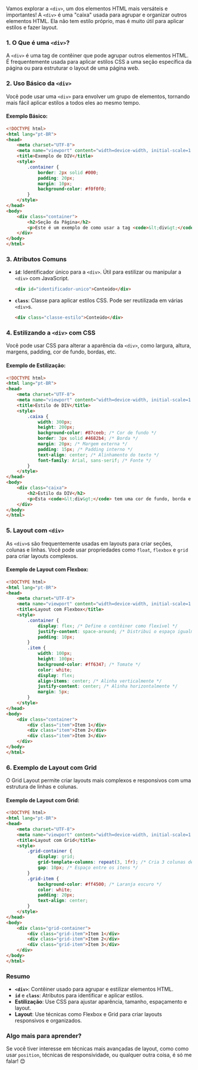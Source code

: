 Vamos explorar a `<div>`, um dos elementos HTML mais versáteis e importantes! A `<div>` é uma "caixa" usada para agrupar e organizar outros elementos HTML. Ela não tem estilo próprio, mas é muito útil para aplicar estilos e fazer layout.

### 1. **O Que é uma `<div>`?**

A `<div>` é uma tag de contêiner que pode agrupar outros elementos HTML. É frequentemente usada para aplicar estilos CSS a uma seção específica da página ou para estruturar o layout de uma página web.

### 2. **Uso Básico da `<div>`**

Você pode usar uma `<div>` para envolver um grupo de elementos, tornando mais fácil aplicar estilos a todos eles ao mesmo tempo.

#### **Exemplo Básico**:
```html
<!DOCTYPE html>
<html lang="pt-BR">
<head>
    <meta charset="UTF-8">
    <meta name="viewport" content="width=device-width, initial-scale=1.0">
    <title>Exemplo de DIV</title>
    <style>
        .container {
            border: 2px solid #000;
            padding: 20px;
            margin: 10px;
            background-color: #f0f0f0;
        }
    </style>
</head>
<body>
    <div class="container">
        <h2>Seção da Página</h2>
        <p>Este é um exemplo de como usar a tag <code>&lt;div&gt;</code> para criar uma seção com estilo.</p>
    </div>
</body>
</html>
```

### 3. **Atributos Comuns**

- **`id`**: Identificador único para a `<div>`. Útil para estilizar ou manipular a `<div>` com JavaScript.
  ```html
  <div id="identificador-unico">Conteúdo</div>
  ```

- **`class`**: Classe para aplicar estilos CSS. Pode ser reutilizada em várias `<div>`s.
  ```html
  <div class="classe-estilo">Conteúdo</div>
  ```

### 4. **Estilizando a `<div>` com CSS**

Você pode usar CSS para alterar a aparência da `<div>`, como largura, altura, margens, padding, cor de fundo, bordas, etc.

#### **Exemplo de Estilização**:
```html
<!DOCTYPE html>
<html lang="pt-BR">
<head>
    <meta charset="UTF-8">
    <meta name="viewport" content="width=device-width, initial-scale=1.0">
    <title>Estilo de DIV</title>
    <style>
        .caixa {
            width: 300px;
            height: 200px;
            background-color: #87ceeb; /* Cor de fundo */
            border: 3px solid #4682b4; /* Borda */
            margin: 20px; /* Margem externa */
            padding: 15px; /* Padding interno */
            text-align: center; /* Alinhamento do texto */
            font-family: Arial, sans-serif; /* Fonte */
        }
    </style>
</head>
<body>
    <div class="caixa">
        <h2>Estilo da DIV</h2>
        <p>Esta <code>&lt;div&gt;</code> tem uma cor de fundo, borda e espaçamento aplicado com CSS.</p>
    </div>
</body>
</html>
```

### 5. **Layout com `<div>`**

As `<div>`s são frequentemente usadas em layouts para criar seções, colunas e linhas. Você pode usar propriedades como `float`, `flexbox` e `grid` para criar layouts complexos.

#### **Exemplo de Layout com Flexbox**:
```html
<!DOCTYPE html>
<html lang="pt-BR">
<head>
    <meta charset="UTF-8">
    <meta name="viewport" content="width=device-width, initial-scale=1.0">
    <title>Layout com Flexbox</title>
    <style>
        .container {
            display: flex; /* Define o contêiner como flexível */
            justify-content: space-around; /* Distribui o espaço igualmente */
            padding: 10px;
        }
        .item {
            width: 100px;
            height: 100px;
            background-color: #ff6347; /* Tomate */
            color: white;
            display: flex;
            align-items: center; /* Alinha verticalmente */
            justify-content: center; /* Alinha horizontalmente */
            margin: 5px;
        }
    </style>
</head>
<body>
    <div class="container">
        <div class="item">Item 1</div>
        <div class="item">Item 2</div>
        <div class="item">Item 3</div>
    </div>
</body>
</html>
```

### 6. **Exemplo de Layout com Grid**

O Grid Layout permite criar layouts mais complexos e responsivos com uma estrutura de linhas e colunas.

#### **Exemplo de Layout com Grid**:
```html
<!DOCTYPE html>
<html lang="pt-BR">
<head>
    <meta charset="UTF-8">
    <meta name="viewport" content="width=device-width, initial-scale=1.0">
    <title>Layout com Grid</title>
    <style>
        .grid-container {
            display: grid;
            grid-template-columns: repeat(3, 1fr); /* Cria 3 colunas de igual tamanho */
            gap: 10px; /* Espaço entre os itens */
        }
        .grid-item {
            background-color: #ff4500; /* Laranja escuro */
            color: white;
            padding: 20px;
            text-align: center;
        }
    </style>
</head>
<body>
    <div class="grid-container">
        <div class="grid-item">Item 1</div>
        <div class="grid-item">Item 2</div>
        <div class="grid-item">Item 3</div>
    </div>
</body>
</html>
```

### Resumo

- **`<div>`**: Contêiner usado para agrupar e estilizar elementos HTML.
- **`id`** e **`class`**: Atributos para identificar e aplicar estilos.
- **Estilização**: Use CSS para ajustar aparência, tamanho, espaçamento e layout.
- **Layout**: Use técnicas como Flexbox e Grid para criar layouts responsivos e organizados.

### Algo mais para aprender?

Se você tiver interesse em técnicas mais avançadas de layout, como como usar `position`, técnicas de responsividade, ou qualquer outra coisa, é só me falar! 😊